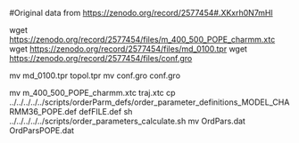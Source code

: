 #Original data from https://zenodo.org/record/2577454#.XKxrh0N7mHl



wget  https://zenodo.org/record/2577454/files/m_400_500_POPE_charmm.xtc
wget  https://zenodo.org/record/2577454/files/md_0100.tpr
wget  https://zenodo.org/record/2577454/files/conf.gro

mv  md_0100.tpr topol.tpr
mv  conf.gro conf.gro

mv  m_400_500_POPE_charmm.xtc traj.xtc
cp  ../../../../../scripts/orderParm_defs/order_parameter_definitions_MODEL_CHARMM36_POPE.def defFILE.def
sh ../../../../../scripts/order_parameters_calculate.sh
mv OrdPars.dat OrdParsPOPE.dat

